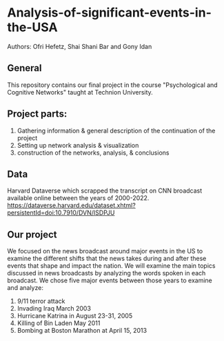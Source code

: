 # Analysis-of-significant-events-in-the-USA

Authors: Ofri Hefetz, Shai Shani Bar and Gony Idan


## General
This repository contains our final project in the course "Psychological and Cognitive Networks" taught at Technion University.


## Project parts:
1. Gathering information & general description of the continuation of the project
2. Setting up network analysis & visualization
3. construction of the networks,  analysis, & conclusions


## Data
Harvard Dataverse which scrapped the transcript on CNN broadcast available online between the years of 2000-2022.
https://dataverse.harvard.edu/dataset.xhtml?persistentId=doi:10.7910/DVN/ISDPJU 

## Our project 
We focused on the news broadcast around major events in the US to examine the different shifts that the news takes during and after these 
events that shape and impact the nation. We will examine the main topics discussed in news broadcasts by analyzing the words spoken in each broadcast.
We chose five major events between those years to examine and analyze:
1. 9/11 terror attack 
2. Invading Iraq March 2003 
3. Hurricane Katrina in August 23-31, 2005 
4. Killing of Bin Laden May 2011 
5. Bombing at Boston Marathon at April 15, 2013 



